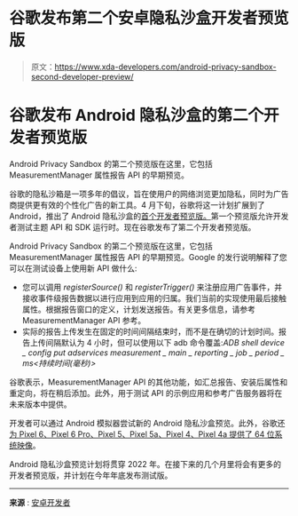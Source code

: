 # 谷歌发布第二个安卓隐私沙盒开发者预览版

> 原文：<https://www.xda-developers.com/android-privacy-sandbox-second-developer-preview/>

# 谷歌发布 Android 隐私沙盒的第二个开发者预览版

Android Privacy Sandbox 的第二个预览版在这里，它包括 MeasurementManager 属性报告 API 的早期预览。

谷歌的隐私沙箱是一项多年的倡议，旨在使用户的网络浏览更加隐私，同时为广告商提供更有效的个性化广告的新工具。4 月下旬，谷歌将这一计划扩展到了 Android，推出了 Android 隐私沙盒的[首个开发者预览版。](https://www.xda-developers.com/android-privacy-sandbox-preview/)第一个预览版允许开发者测试主题 API 和 SDK 运行时。现在谷歌发布了第二个开发者预览版。

Android Privacy Sandbox 的第二个预览版在这里，它包括 MeasurementManager 属性报告 API 的早期预览。Google 的发行说明解释了您可以在测试设备上使用新 API 做什么:

*   您可以调用 *registerSource()* 和 *registerTrigger()* 来注册应用广告事件，并接收事件级报告数据以进行应用到应用的归属。我们当前的实现使用最后接触属性。根据报告窗口的定义，计划发送报告。有关更多信息，请参考 MeasurementManager API 参考。
*   实际的报告上传发生在固定的时间间隔结束时，而不是在确切的计划时间。报告上传间隔默认为 4 小时，但可以使用以下 adb 命令覆盖:*ADB shell device _ config put adservices measurement _ main _ reporting _ job _ period _ ms<持续时间(毫秒)>*

谷歌表示，MeasurementManager API 的其他功能，如汇总报告、安装后属性和重定向，将在稍后添加。此外，用于测试 API 的示例应用和参考广告服务器将在未来版本中提供。

开发者可以通过 Android 模拟器尝试新的 Android 隐私沙盒预览。此外，谷歌还[为 Pixel 6、Pixel 6 Pro、Pixel 5、Pixel 5a、Pixel 4、Pixel 4a 提供了 64 位系统映像](https://developer.android.com/design-for-safety/privacy-sandbox/download#device)。

Android 隐私沙盒预览计划将贯穿 2022 年。在接下来的几个月里将会有更多的开发者预览版，并计划在今年年底发布测试版。

* * *

**来源** : [安卓开发者](https://developer.android.com/design-for-safety/privacy-sandbox/reference/adservices/measurement/MeasurementManager)